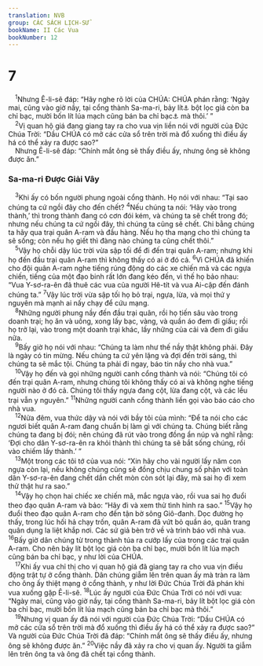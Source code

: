 ```yaml
---
translation: NVB
group: CÁC SÁCH LỊCH-SỬ
bookName: II Các Vua 
bookNumber: 12
---
```


<div class="title"><h1>7</h1></div>
<span class="verse 2vua_7_1"> <sup>1</sup>Nhưng Ê-li-sê đáp: “Hãy nghe rõ lời của CHÚA: CHÚA phán rằng: ‘Ngày mai, cũng vào giờ nầy, tại cổng thành Sa-ma-ri, bảy lít<a data-toggle="tooltip" data-placement="bottom" title="Nt: 1 sê-a">⚓</a> bột lọc giá còn ba chỉ bạc, mười bốn lít lúa mạch cũng bán ba chỉ bạc<a data-toggle="tooltip" data-placement="bottom" title="Nt: 1 shê-ken">⚓</a> mà thôi.’ ” <br/></span>
<span class="verse 2vua_7_2"> <sup>2</sup>Vị quan hộ giá đang giang tay ra cho vua vịn liền nói với người của Đức Chúa Trời: “Dầu CHÚA có mở các cửa sổ trên trời mà đổ xuống thì điều ấy há có thể xảy ra được sao?” <br/> Nhưng Ê-li-sê đáp: “Chính mắt ông sẽ thấy điều ấy, nhưng ông sẽ không được ăn.” <br/></span>
<div class="title"><h3>Sa-ma-ri Được Giải Vây </h3></div>
<span class="verse 2vua_7_3"> <sup>3</sup>Khi ấy có bốn người phung ngoài cổng thành. Họ nói với nhau: “Tại sao chúng ta cứ ngồi đây cho đến chết? </span>
<span class="verse 2vua_7_4"><sup>4</sup>Nếu chúng ta nói: ‘Hãy vào trong thành,’ thì trong thành đang có cơn đói kém, và chúng ta sẽ chết trong đó; nhưng nếu chúng ta cứ ngồi đây, thì chúng ta cũng sẽ chết. Chi bằng chúng ta hãy qua trại quân A-ram và đầu hàng. Nếu họ tha mạng cho thì chúng ta sẽ sống; còn nếu họ giết thì đàng nào chúng ta cũng chết thôi.” <br/></span>
<span class="verse 2vua_7_5"> <sup>5</sup>Vậy họ chỗi dậy lúc trời vừa sập tối để đi đến trại quân A-ram; nhưng khi họ đến đầu trại quân A-ram thì không thấy có ai ở đó cả. </span>
<span class="verse 2vua_7_6"><sup>6</sup>Vì CHÚA đã khiến cho đội quân A-ram nghe tiếng rúng động do các xe chiến mã và các ngựa chiến, tiếng của một đạo binh rất lớn đang kéo đến, vì thế họ bảo nhau: “Vua Y-sơ-ra-ên đã thuê các vua của người Hê-tít và vua Ai-cập đến đánh chúng ta.” </span>
<span class="verse 2vua_7_7"><sup>7</sup>Vậy lúc trời vừa sập tối họ bỏ trại, ngựa, lừa, và mọi thứ y nguyên mà mạnh ai nấy chạy để cứu mạng. <br/></span>
<span class="verse 2vua_7_8"> <sup>8</sup>Những người phung nầy đến đầu trại quân, rồi họ tiến sâu vào trong doanh trại; họ ăn và uống, xong lấy bạc, vàng, và quần áo đem đi giấu; rồi họ trở lại, vào trong một doanh trại khác, lấy những của cải và đem đi giấu nữa. <br/></span>
<span class="verse 2vua_7_9"> <sup>9</sup>Bấy giờ họ nói với nhau: “Chúng ta làm như thế nầy thật không phải. Đây là ngày có tin mừng. Nếu chúng ta cứ yên lặng và đợi đến trời sáng, thì chúng ta sẽ mắc tội. Chúng ta phải đi ngay, báo tin nầy cho nhà vua.” <br/></span>
<span class="verse 2vua_7_10"> <sup>10</sup>Vậy họ đến và gọi những người canh cổng thành và nói: “Chúng tôi có đến trại quân A-ram, nhưng chúng tôi không thấy có ai và không nghe tiếng người nào ở đó cả. Chúng tôi thấy ngựa đang cột, lừa đang cột, và các lều trại vẫn y nguyên.” </span>
<span class="verse 2vua_7_11"><sup>11</sup>Những người canh cổng thành liền gọi vào báo cáo cho nhà vua. <br/></span>
<span class="verse 2vua_7_12"> <sup>12</sup>Nửa đêm, vua thức dậy và nói với bầy tôi của mình: “Để ta nói cho các ngươi biết quân A-ram đang chuẩn bị làm gì với chúng ta. Chúng biết rằng chúng ta đang bị đói; nên chúng đã rút vào trong đồng ẩn núp và nghĩ rằng: ‘Đợi cho dân Y-sơ-ra-ên ra khỏi thành thì chúng ta sẽ bắt sống chúng, rồi vào chiếm lấy thành.’ ” <br/></span>
<span class="verse 2vua_7_13"> <sup>13</sup>Một trong các tôi tớ của vua nói: “Xin hãy cho vài người lấy năm con ngựa còn lại, nếu không chúng cũng sẽ đồng chịu chung số phận với toàn dân Y-sơ-ra-ên đang chết dần chết mòn còn sót lại đây, mà sai họ đi xem thử thật hư ra sao.” <br/></span>
<span class="verse 2vua_7_14"> <sup>14</sup>Vậy họ chọn hai chiếc xe chiến mã, mắc ngựa vào, rồi vua sai họ đuổi theo đạo quân A-ram và bảo: “Hãy đi và xem thử tình hình ra sao.” </span>
<span class="verse 2vua_7_15"><sup>15</sup>Vậy họ đuổi theo đạo quân A-ram cho đến tận bờ sông Giô-đanh. Dọc đường họ thấy, trong lúc hối hả chạy trốn, quân A-ram đã vứt bỏ quần áo, quân trang quân dụng la liệt khắp nơi. Các sứ giả bèn trở về và trình báo với nhà vua. </span>
<span class="verse 2vua_7_16"><sup>16</sup>Bấy giờ dân chúng từ trong thành túa ra cướp lấy của trong các trại quân A-ram. Cho nên bảy lít bột lọc giá còn ba chỉ bạc, mười bốn lít lúa mạch cũng bán ba chỉ bạc, y như lời của CHÚA. <br/></span>
<span class="verse 2vua_7_17"> <sup>17</sup>Khi ấy vua chỉ thị cho vị quan hộ giá đã giang tay ra cho vua vịn điều động trật tự ở cổng thành. Dân chúng giẫm lên trên quan ấy mà tràn ra làm cho ông ấy thiệt mạng ở cổng thành, y như lời Đức Chúa Trời đã phán khi vua xuống gặp Ê-li-sê. </span>
<span class="verse 2vua_7_18"><sup>18</sup>Lúc ấy người của Đức Chúa Trời có nói với vua: “Ngày mai, cũng vào giờ nầy, tại cổng thành Sa-ma-ri, bảy lít bột lọc giá còn ba chỉ bạc, mười bốn lít lúa mạch cũng bán ba chỉ bạc mà thôi.” <br/></span>
<span class="verse 2vua_7_19"> <sup>19</sup>Nhưng vị quan ấy đã nói với người của Đức Chúa Trời: “Dầu CHÚA có mở các cửa sổ trên trời mà đổ xuống thì điều ấy há có thể xảy ra được sao?” Và người của Đức Chúa Trời đã đáp: “Chính mắt ông sẽ thấy điều ấy, nhưng ông sẽ không được ăn.” </span>
<span class="verse 2vua_7_20"><sup>20</sup>Việc nầy đã xảy ra cho vị quan ấy. Người ta giẫm lên trên ông ta và ông đã chết tại cổng thành. <br/></span>
